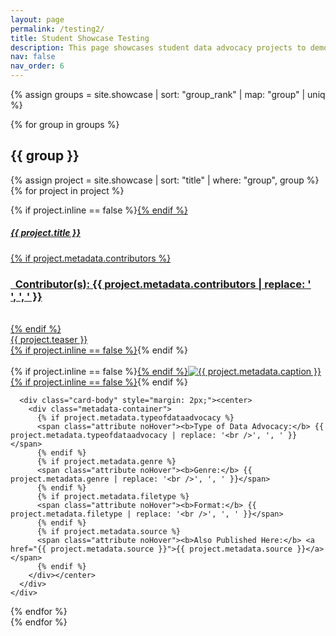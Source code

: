 ```yaml
---
layout: page
permalink: /testing2/
title: Student Showcase Testing
description: This page showcases student data advocacy projects to demonstrate the types and potentials of projects afforded by the resources in the Data Advocacy for All Toolkit.
nav: false
nav_order: 6
---
```


<style>
  hr.rounded {
    border-top: 5px solid #bbb;
    border-radius: 5px;
  }

  .attribute {
    display: inline-block;
    border-radius: 0;
    background-color: #002868;
    color: white;
    font-size: 0.75em;
    padding: 2px;
    margin: 2px;
    text-align: center;
  }

  .attribute b {
    font-weight: bold;
  }

  .noHover {
    pointer-events: none;
  }

  .card-body p {
    margin: 0;
  }
  
  .card-body .metadata-container {
    display: flex;
    flex-wrap: wrap;
    gap: 5px;
    text-align: center;
  }
</style>

{% assign groups = site.showcase | sort: "group_rank" | map: "group" | uniq %}

{% for group in groups %}

## {{ group }}

  {% assign project = site.showcase | sort: "title" | where: "group", group %}
  {% for project in project %}

<p>
  <div class="card {% if project.inline == false %}hoverable{% endif %}">
    <div class="row no-gutters">
      <div class="team col-sm-8 col-md-7">
        <div class="card-body">
          {% if project.inline == false %}<a href="{{ project.url | relative_url }}">{% endif %}
          <h5 class="card-title">{{ project.title }}</h5>
          {% if project.metadata.contributors %}
          <br><h3 class="card-text"><i class="fa-solid fa-people-group"></i><b>&nbsp; Contributor(s):</b> {{ project.metadata.contributors | replace: '<br />', ', ' }}</h3><br>
          {% endif %}
          <p class="card-text">
            {{ project.teaser }}
          </p>
          {% if project.inline == false %}</a>{% endif %}
        </div>
      </div>
      <div class="col-sm-4 col-md-5">
        <br>{% if project.inline == false %}<a href="{{ project.url | relative_url }}">{% endif %}<img src="{{ '/assets/img/' | append: project.metadata.image | relative_url }}" class="card-img img-fluid max-width: 80%" alt="{{ project.metadata.caption }}" />{% if project.inline == false %}</a>{% endif %}
      </div>

      <div class="card-body" style="margin: 2px;"><center>
        <div class="metadata-container">
          {% if project.metadata.typeofdataadvocacy %}
          <span class="attribute noHover"><b>Type of Data Advocacy:</b> {{ project.metadata.typeofdataadvocacy | replace: '<br />', ', ' }}</span>
          {% endif %}
          {% if project.metadata.genre %}
          <span class="attribute noHover"><b>Genre:</b> {{ project.metadata.genre | replace: '<br />', ', ' }}</span>
          {% endif %}
          {% if project.metadata.filetype %}
          <span class="attribute noHover"><b>Format:</b> {{ project.metadata.filetype | replace: '<br />', ', ' }}</span>
          {% endif %}
          {% if project.metadata.source %}
          <span class="attribute noHover"><b>Also Published Here:</b> <a href="{{ project.metadata.source }}">{{ project.metadata.source }}</a></span>
          {% endif %}
        </div></center>
      </div>
    </div>
  </div>
</p>

  {% endfor %}
  <br>
{% endfor %}
